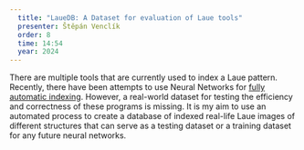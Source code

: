 ```yaml
---
  title: "LaueDB: A Dataset for evaluation of Laue tools"
  presenter: Štěpán Venclík
  order: 8
  time: 14:54
  year: 2024
---
```

There are multiple tools that are currently used to index a Laue pattern. Recently, there have been attempts to use Neural Networks for [fully automatic indexing](https://lauenn.readthedocs.io/en/latest/idea_lauenn/installation.html).  However, a real-world dataset for testing the efficiency and correctness of these programs is missing. It is my aim to use an automated process to create a database of indexed real-life Laue images of different structures that can serve as a testing dataset or a training dataset for any future neural networks.
